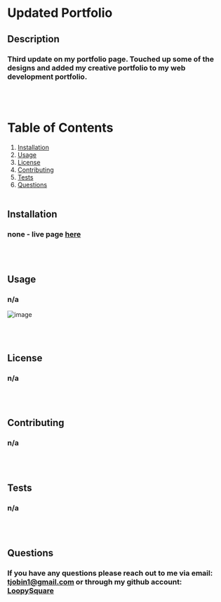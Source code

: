# Updated Portfolio
## Description
### Third update on my portfolio page. Touched up some of the designs and added my creative portfolio to my web development portfolio.
<br><br>
# Table of Contents
1. [Installation](#installation)
2. [Usage](#usage)
3. [License](#license)
4. [Contributing](#contributing)
5. [Tests](#tests)
6. [Questions](#questions)
<br><br>
## Installation
### none - live page [here](https://loopysquare.github.io/updated-portfolio/)
<br><br>
## Usage
### n/a

![image](https://user-images.githubusercontent.com/85306141/130177997-28fa8900-e984-4552-9568-2ac1110cfab4.png)

<br><br>
## License
### n/a
<br><br>
## Contributing
### n/a
<br><br>
## Tests
### n/a
<br><br>
## Questions
### If you have any questions please reach out to me via email: tjobin1@gmail.com or through my github account: [LoopySquare](https://github.com/LoopySquare)
